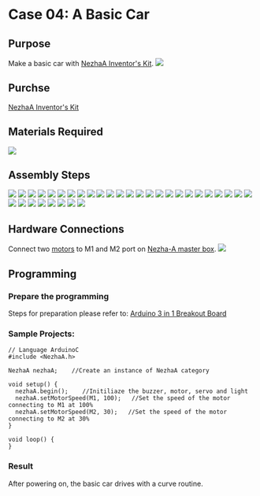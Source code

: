 # Case 04: A Basic Car
## Purpose
Make a basic car with [NezhaA Inventor's Kit](https://www.elecfreaks.com/elecfreaks-nezha-a-inventor-s-kit-for-arduino.html).
![](./images/neza-a-case-04-01.png)

## Purchse

 [NezhaA Inventor's Kit](https://www.elecfreaks.com/elecfreaks-nezha-a-inventor-s-kit-for-arduino.html)

## Materials Required

![](./images/neza-a-case-04-02.png)
## Assembly Steps
![](./images/neza-a-step-04-01.png)
![](./images/neza-a-step-04-02.png)
![](./images/neza-a-step-04-03.png)
![](./images/neza-a-step-04-04.png)
![](./images/neza-a-step-04-05.png)
![](./images/neza-a-step-04-06.png)
![](./images/neza-a-step-04-07.png)
![](./images/neza-a-step-04-08.png)
![](./images/neza-a-step-04-09.png)
![](./images/neza-a-step-04-10.png)
![](./images/neza-a-step-04-11.png)
![](./images/neza-a-step-04-12.png)
![](./images/neza-a-step-04-13.png)
![](./images/neza-a-step-04-14.png)
![](./images/neza-a-step-04-15.png)
![](./images/neza-a-step-04-16.png)
![](./images/neza-a-step-04-17.png)
![](./images/neza-a-step-04-18.png)
![](./images/neza-a-step-04-19.png)
![](./images/neza-a-step-04-20.png)
![](./images/neza-a-step-04-21.png)
![](./images/neza-a-step-04-22.png)
![](./images/neza-a-step-04-23.png)
![](./images/neza-a-step-04-24.png)
![](./images/neza-a-step-04-25.png)
![](./images/neza-a-step-04-26.png)
![](./images/neza-a-step-04-27.png)
![](./images/neza-a-step-04-28.png)
![](./images/neza-a-step-04-29.png)
![](./images/neza-a-step-04-30.png)
![](./images/neza-a-step-04-31.png)
![](./images/neza-a-step-04-32.png)
![](./images/neza-a-step-04-33.png)

## Hardware Connections

Connect two [motors](https://www.elecfreaks.com/geekservo-motor-2kg-compatible-with-lego.html) to M1 and M2 port on [Nezha-A master box](https://www.elecfreaks.com/arduino-3-in-1-master-control-box.html). ![](./images/neza-a-case-04-03.png)

## Programming

### Prepare the programming

Steps for preparation please refer to: [Arduino 3 in 1 Breakout Board](https://www.elecfreaks.com/learn-en/Arduino-3-in-1-box/Arduino-3-in-1-box.html)

### Sample Projects:
```
// Language ArduinoC
#include <NezhaA.h>

NezhaA nezhaA;    //Create an instance of NezhaA category

void setup() {
  nezhaA.begin();    //Initiliaze the buzzer, motor, servo and light
  nezhaA.setMotorSpeed(M1, 100);   //Set the speed of the motor connecting to M1 at 100%
  nezhaA.setMotorSpeed(M2, 30);   //Set the speed of the motor connecting to M2 at 30%
}

void loop() {
}
```
### Result
After powering on, the basic car drives with a curve routine. 

